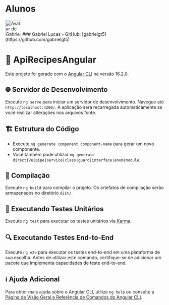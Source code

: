 
# Alunos

<img src="https://avatars.githubusercontent.com/u/69332675?v=4" alt="Avatar de Gabriel Lucas" width="50" borde-radius="8"/>
### Gabriel Lucas
- GitHub: [gabrielgt5](https://github.com/gabrielgt5)


# 🍲 ApiRecipesAngular

Este projeto foi gerado com o [Angular CLI](https://github.com/angular/angular-cli) na versão 16.2.0.

## 🌐 Servidor de Desenvolvimento

Execute `ng serve` para iniciar um servidor de desenvolvimento. Navegue até `http://localhost:4200/`. A aplicação será recarregada automaticamente se você realizar alterações nos arquivos fonte.

## 🏗️ Estrutura do Código

- Execute `ng generate component component-name` para gerar um novo componente.
- Você também pode utilizar `ng generate directive|pipe|service|class|guard|interface|enum|module`.

## 🚀 Compilação

Execute `ng build` para compilar o projeto. Os artefatos de compilação serão armazenados no diretório `dist/`.

## 🧪 Executando Testes Unitários

Execute `ng test` para executar os testes unitários via [Karma](https://karma-runner.github.io).

## 🔍 Executando Testes End-to-End

Execute `ng e2e` para executar os testes end-to-end em uma plataforma de sua escolha. Antes de utilizar este comando, certifique-se de adicionar um pacote que implementa capacidades de teste end-to-end.

## ℹ️ Ajuda Adicional

Para obter mais ajuda sobre o Angular CLI, utilize `ng help` ou consulte a [Página de Visão Geral e Referência de Comandos do Angular CLI](https://angular.io/cli).
